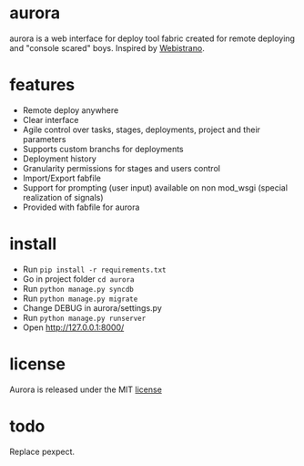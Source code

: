 aurora
======

aurora is a web interface for deploy tool fabric created for remote deploying and "console scared" boys.
Inspired by [Webistrano](https://github.com/peritor/webistrano/).

features
========
* Remote deploy anywhere
* Clear interface
* Agile control over tasks, stages, deployments, project and their parameters
* Supports custom branchs for deployments
* Deployment history
* Granularity permissions for stages and users control
* Import/Export fabfile
* Support for prompting (user input) available on non mod_wsgi (special realization of signals)
* Provided with fabfile for aurora

install
=======
* Run `pip install -r requirements.txt`
* Go in project folder `cd aurora`
* Run `python manage.py syncdb`
* Run `python manage.py migrate`
* Change DEBUG in aurora/settings.py
* Run `python manage.py runserver`
* Open http://127.0.0.1:8000/

license
====
Aurora is released under the MIT [license](http://www.opensource.org/licenses/MIT)

todo
====
Replace pexpect.
